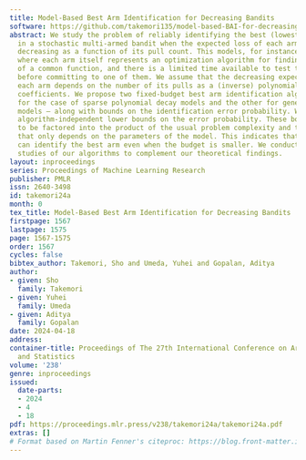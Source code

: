 ```yaml
---
title: Model-Based Best Arm Identification for Decreasing Bandits
software: https://github.com/takemori135/model-based-BAI-for-decreasing-bandits
abstract: We study the problem of reliably identifying the best (lowest loss) arm
  in a stochastic multi-armed bandit when the expected loss of each arm is monotone
  decreasing as a function of its pull count. This models, for instance, scenarios
  where each arm itself represents an optimization algorithm for finding the minimizer
  of a common function, and there is a limited time available to test the algorithms
  before committing to one of them. We assume that the decreasing expected loss of
  each arm depends on the number of its pulls as a (inverse) polynomial with unknown
  coefficients. We propose two fixed-budget best arm identification algorithms – one
  for the case of sparse polynomial decay models and the other for general polynomial
  models – along with bounds on the identification error probability. We also derive
  algorithm-independent lower bounds on the error probability. These bounds are seen
  to be factored into the product of the usual problem complexity and the model complexity
  that only depends on the parameters of the model. This indicates that our methods
  can identify the best arm even when the budget is smaller. We conduct empirical
  studies of our algorithms to complement our theoretical findings.
layout: inproceedings
series: Proceedings of Machine Learning Research
publisher: PMLR
issn: 2640-3498
id: takemori24a
month: 0
tex_title: Model-Based Best Arm Identification for Decreasing Bandits
firstpage: 1567
lastpage: 1575
page: 1567-1575
order: 1567
cycles: false
bibtex_author: Takemori, Sho and Umeda, Yuhei and Gopalan, Aditya
author:
- given: Sho
  family: Takemori
- given: Yuhei
  family: Umeda
- given: Aditya
  family: Gopalan
date: 2024-04-18
address:
container-title: Proceedings of The 27th International Conference on Artificial Intelligence
  and Statistics
volume: '238'
genre: inproceedings
issued:
  date-parts:
  - 2024
  - 4
  - 18
pdf: https://proceedings.mlr.press/v238/takemori24a/takemori24a.pdf
extras: []
# Format based on Martin Fenner's citeproc: https://blog.front-matter.io/posts/citeproc-yaml-for-bibliographies/
---
```

